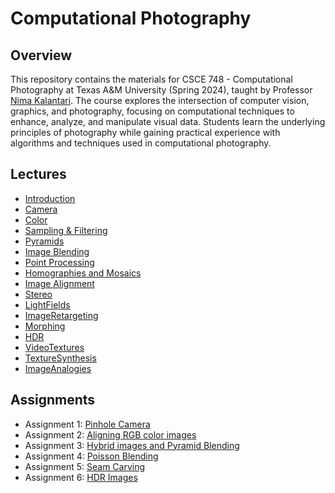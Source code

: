 # Computational Photography 

## Overview
This repository contains the materials for CSCE 748 - Computational Photography at Texas A&M University (Spring 2024), taught by Professor [Nima Kalantari](https://engineering.tamu.edu/cse/profiles/Nima-Kalantari.html). The course explores the intersection of computer vision, graphics, and photography, focusing on computational techniques to enhance, analyze, and manipulate visual data. Students learn the underlying principles of photography while gaining practical experience with algorithms and techniques used in computational photography.

## Lectures
* [Introduction](./Slides/01_Introduction.pdf)
* [Camera](./Slides/02_Camera.pdf)
* [Color](./Slides/03_Color.pdf)
* [Sampling & Filtering](./Slides/04_Sampling&Filtering.pdf)
* [Pyramids](./Slides/05_Pyramids.pdf)
* [Image Blending](./Slides/06_ImageBlending.pdf)
* [Point Processing](./Slides/07_PointProcessing.pdf)
* [Homographies and Mosaics](./Slides/08_Homographies.pdf)
* [Image Alignment](./Slides/09_ImageAlignment.pdf)
* [Stereo](./Slides/10_Stereo.pdf)
* [LightFields](./Slides/11_LightFields.pdf)
* [ImageRetargeting](./Slides/12_ImageRetargeting.pdf)
* [Morphing](./Slides/13_Morphing.pdf)
* [HDR](./Slides/14_HDR.pdf)
* [VideoTextures](./Slides/15_VideoTextures.pdf)
* [TextureSynthesis](./Slides/16_TextureSynthesis.pdf)
* [ImageAnalogies](./Slides/17_ImageAnalogies.pdf)

## Assignments
* Assignment 1: [Pinhole Camera](./Assignments/Assignment_01)
* Assignment 2: [Aligning RGB color images](./Assignments/Assignment_02)
* Assignment 3: [Hybrid images and Pyramid Blending](./Assignments/Assignment_03)
* Assignment 4: [Poisson Blending](./Assignments/Assignment_04)
* Assignment 5: [Seam Carving](./Assignments/Assignment_05)
* Assignment 6: [HDR Images](./Assignments/Assignment_06)
